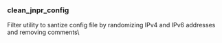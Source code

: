 ### clean_jnpr_config

Filter utility to santize config file by randomizing IPv4 and IPv6 addresses and removing comments\
